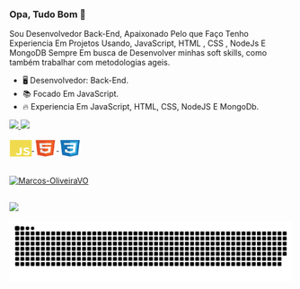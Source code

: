 ### Opa, Tudo Bom   👋

Sou Desenvolvedor Back-End, Apaixonado Pelo que Faço Tenho Experiencia Em Projetos Usando, JavaScript, HTML , CSS , NodeJs E MongoDB
Sempre Em busca de Desenvolver minhas soft skills, como também trabalhar com metodologias ageis.

- 🖥️ Desenvolvedor: Back-End.
- 📚 Focado Em JavaScript.
- 🔥 Experiencia Em JavaScript, HTML, CSS, NodeJS E MongoDb.

<div>
  
  <a href="https://github.com/Marcos-OliveiraVO">
  <img height="180em" src="https://github-readme-stats.vercel.app/api?username=Marcos-OliveiraVO&show_icons=true&theme=dracula&include_all_commits=true&count_private=true"/>
  <img height="180em" src="https://github-readme-stats.vercel.app/api/top-langs/?username=Marcos-OliveiraVO&layout=compact&langs_count=7&theme=dracula"/>
    
</div>
  
<div style="display: inline_block"><br>
  <img align="center" alt="Marcos-Js" height="30" width="40" src="https://raw.githubusercontent.com/devicons/devicon/master/icons/javascript/javascript-plain.svg">
  <img align="center" alt="Marcos-HTML" height="30" width="40" src="https://raw.githubusercontent.com/devicons/devicon/master/icons/html5/html5-original.svg">
  <img align="center" alt="Marcos-CSS" height="30" width="40" src="https://raw.githubusercontent.com/devicons/devicon/master/icons/css3/css3-original.svg">
  <br> <br> <br>
  <img src="https://komarev.com/ghpvc/?username=Marcos-OliveiraVO&color=green" alt="Marcos-OliveiraVO" />

</div>
  
  ##
  
  <div> 

  <a href = "mailto:MarcosOliveira.rd@gmail.com"><img src="https://img.shields.io/badge/-Gmail-%23333?style=for-the-badge&logo=gmail&logoColor=white" target="_blank"></a>
 
  ![Snake animation](https://github.com/Marcos-OliveiraVO/Marcos-OliveiraVO/blob/output/github-contribution-grid-snake.svg)
 
</div>
